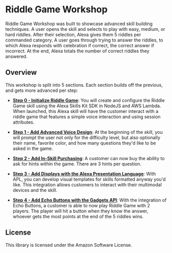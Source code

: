 # Riddle Game Workshop 

Riddle Game Workshop was built to showcase advanced skill building techniques. A user opens the skill and selects to play with easy, medium, or hard riddles. After their selection, Alexa gives them 5 riddles per commanded category. A user goes through trying to answer the riddles, to which Alexa responds with celebration if correct, the correct answer if incorrect. At the end, Alexa totals the number of correct riddles they answered.

## Overview

This workshop is split into 5 sections. Each section builds off the previous, and gets more advanced per step:

- [**Step 0 - Initialize Riddle Game**](https://github.com/CamiWilliams/LevelUpRiddles-Workshop/tree/master/Step%200%20-%20Initialize%20Riddle%20Game): You will create and configure the Riddle Game skill using the Alexa Skills Kit SDK in NodeJS and AWS Lambda. When launched, this Alexa skill will have the customer interact with a riddle game that features a simple voice interaction and using session attributes.

- [**Step 1 - Add Advanced Voice Design**](https://github.com/CamiWilliams/LevelUpRiddles-Workshop/tree/master/Step%201%20-%20Add%20Advanced%20Voice%20Design): At the beginning of the skill, you will prompt the user not only for the difficulty level, but also optionally their name, favorite color, and how many questions they'd like to be asked in the game.

- [**Step 2 - Add In-Skill Purchasing**](https://github.com/CamiWilliams/LevelUpRiddles-Workshop/tree/master/Step%202%20-%20Add%20ISP): A customer can now buy the ability to ask for hints within the game. There are 3 hints per question.

- [**Step 3 - Add Displays with the Alexa Presentation Language**](https://github.com/CamiWilliams/LevelUpRiddles-Workshop/tree/master/Step%203%20-%20Add%20APL): With APL, you can develop visual templates for skills formatted anyway you'd like. This integration allows customers to interact with their multimodal devices and the skill.

- [**Step 4 - Add Echo Buttons with the Gadgets API**](https://github.com/CamiWilliams/LevelUpRiddles-Workshop/tree/master/Step%204%20-%20Add%20Gadgets): With the integration of Echo Buttons, a customer is able to now play Riddle Game with 2 players. The player will hit a button when they know the answer, whoever gets the most points at the end of the 5 riddles wins.

## License

This library is licensed under the Amazon Software License.

